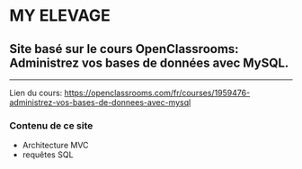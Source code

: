 # MY ELEVAGE

## Site basé sur le cours OpenClassrooms: Administrez vos bases de données avec MySQL.
---
Lien du cours: https://openclassrooms.com/fr/courses/1959476-administrez-vos-bases-de-donnees-avec-mysql

### Contenu de ce site
* Architecture MVC
* requêtes SQL
